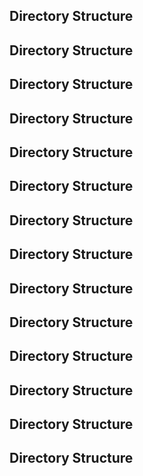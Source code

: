 ## Directory Structure

## Directory Structure

## Directory Structure

## Directory Structure

## Directory Structure

## Directory Structure

## Directory Structure

## Directory Structure

## Directory Structure

## Directory Structure

## Directory Structure

## Directory Structure

## Directory Structure

## Directory Structure

